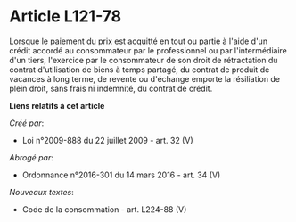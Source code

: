 # Article L121-78

Lorsque le paiement du prix est acquitté en tout ou partie à l'aide d'un crédit accordé au consommateur par le professionnel
ou par l'intermédiaire d'un tiers, l'exercice par le consommateur de son droit de rétractation du contrat d'utilisation de
biens à temps partagé, du contrat de produit de vacances à long terme, de revente ou d'échange emporte la résiliation de
plein droit, sans frais ni indemnité, du contrat de crédit.

**Liens relatifs à cet article**

_Créé par_:

  - Loi n°2009-888 du 22 juillet 2009 - art. 32 (V)

_Abrogé par_:

  - Ordonnance n°2016-301 du 14 mars 2016 - art. 34 (V)

_Nouveaux textes_:

  - Code de la consommation - art. L224-88 (V)
